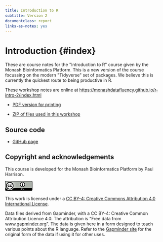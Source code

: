 ```yaml
---
title: Introduction to R 
subtitle: Version 2
documentclass: report
links-as-notes: yes
---
```


# Introduction {#index}

These are course notes for the "Introduction to R" course given by the Monash Bioinformatics Platform. This is a new version of the course focussing on the modern "Tidyverse" set of packages. We believe this is currently the quickest route to being productive in R.

These workshop notes are online at https://monashdatafluency.github.io/r-intro-2/index.html

* [PDF version for printing](https://github.com/MonashDataFluency/r-intro-2/r-intro-2.pdf)

* [ZIP of files used in this workshop](https://github.com/MonashDataFluency/r-intro-2/r-intro-2.zip)


## Source code

* [GitHub page](https://github.com/MonashDataFluency/r-intro-2)

## Copyright and acknowledgements

This course is developed for the Monash Bioinformatics Platform by Paul Harrison.

![](figures/CC-BY.png)<!-- -->

This work is licensed under a [CC BY-4: Creative Commons Attribution 4.0 International License](http://creativecommons.org/licenses/by/4.0/).

Data files derived from Gapminder, with a CC BY-4: Creative Common Attribution Licence 4.0. The attribution is "Free data from www.gapminder.org". The data is given here in a form designed to teach various points about the R language. Refer to the [Gapminder site](https://www.gapminder.org) for the original form of the data if using it for other uses.
